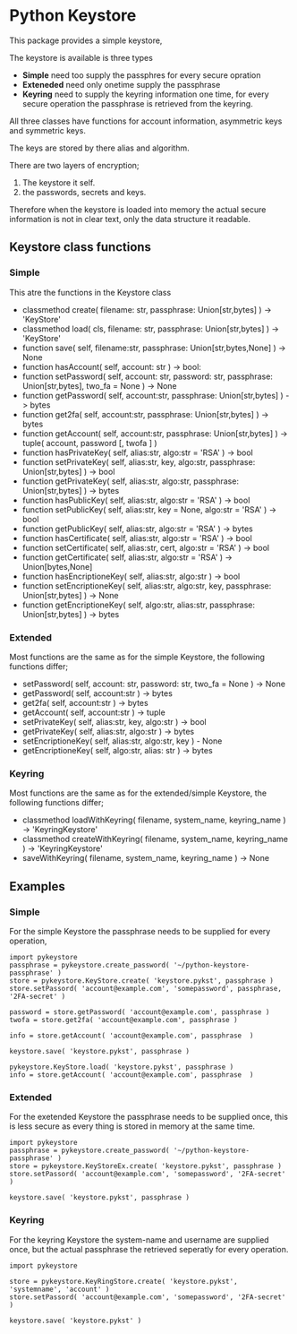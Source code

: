 # Python Keystore
This package provides a simple keystore, 

The keystore is available is three types 
* **Simple** need too supply the passphres for every secure opration
* **Exteneded** need only onetime supply the passphrase
* **Keyring** need to supply the keyring information one time, for every secure operation the passphrase is retrieved from the keyring.

All three classes have functions for account information, asymmetric keys and symmetric keys.

The keys are stored by there alias and algorithm.

There are two layers of encryption;
1.  The keystore it self.
2.  the passwords, secrets and keys.

Therefore when the keystore is loaded into memory the actual secure information is not in clear text, only the data structure it readable.

## Keystore class functions

### Simple
This atre the functions in the Keystore class

* classmethod create( filename: str, passphrase: Union[str,bytes] ) -> 'KeyStore'
* classmethod load( cls, filename: str, passphrase: Union[str,bytes] ) -> 'KeyStore'
* function save( self, filename:str, passphrase: Union[str,bytes,None] ) -> None
* function hasAccount( self, account: str ) -> bool:
* function setPassword( self, account: str, password: str, passphrase: Union[str,bytes], two_fa = None ) -> None
* function getPassword( self, account:str, passphrase: Union[str,bytes] ) -> bytes
* function get2fa( self, account:str, passphrase: Union[str,bytes] ) -> bytes
* function getAccount( self, account:str, passphrase: Union[str,bytes] ) -> tuple( account, password [, twofa ] )
* function hasPrivateKey( self, alias:str, algo:str = 'RSA' ) -> bool
* function setPrivateKey( self, alias:str, key, algo:str, passphrase: Union[str,bytes] ) -> bool
* function getPrivateKey( self, alias:str, algo:str, passphrase: Union[str,bytes] ) -> bytes
* function hasPublicKey( self, alias:str, algo:str = 'RSA' ) -> bool
* function setPublicKey( self, alias:str, key = None, algo:str = 'RSA' ) -> bool
* function getPublicKey( self, alias:str, algo:str = 'RSA' ) -> bytes
* function hasCertificate( self, alias:str, algo:str = 'RSA' ) -> bool
* function setCertificate( self, alias:str, cert, algo:str = 'RSA' ) -> bool
* function getCertificate( self, alias:str, algo:str = 'RSA' ) -> Union[bytes,None]
* function hasEncriptioneKey( self, alias:str, algo:str ) -> bool
* function setEncriptioneKey( self, alias:str, algo:str, key, passphrase: Union[str,bytes] ) -> None
* function getEncriptioneKey( self, algo:str, alias:str, passphrase: Union[str,bytes] ) -> bytes

### Extended
Most functions are the same as for the simple Keystore, the following functions differ;

* setPassword( self, account: str, password: str, two_fa = None ) -> None
* getPassword( self, account:str ) -> bytes
* get2fa( self, account:str ) -> bytes
* getAccount( self, account:str ) -> tuple
* setPrivateKey( self, alias:str, key, algo:str ) -> bool
* getPrivateKey( self, alias:str, algo:str ) -> bytes 
* setEncriptioneKey( self, alias:str, algo:str, key ) - None
* getEncriptioneKey( self, algo:str, alias: str ) -> bytes

### Keyring
Most functions are the same as for the extended/simple Keystore, the following functions differ;

* classmethod loadWithKeyring( filename, system_name, keyring_name ) -> 'KeyringKeystore'
* classmethod createWithKeyring( filename, system_name, keyring_name ) -> 'KeyringKeystore'
* saveWithKeyring( filename, system_name, keyring_name ) -> None


## Examples
### Simple
For the simple Keystore the passphrase needs to be supplied for every operation,  

    import pykeystore
    passphrase = pykeystore.create_password( '~/python-keystore-passphrase' )
    store = pykeystore.KeyStore.create( 'keystore.pykst', passphrase )
    store.setPassord( 'account@example.com', 'somepassword', passphrase, '2FA-secret' )

    password = store.getPassword( 'account@example.com', passphrase )
    twofa = store.get2fa( 'account@example.com', passphrase )

    info = store.getAccount( 'account@example.com', passphrase  )

    keystore.save( 'keystore.pykst', passphrase )

    pykeystore.KeyStore.load( 'keystore.pykst', passphrase )
    info = store.getAccount( 'account@example.com', passphrase  )


### Extended
For the exetended Keystore the passphrase needs to be supplied once, this is less secure as every thing is stored in memory at the same time.

    import pykeystore
    passphrase = pykeystore.create_password( '~/python-keystore-passphrase' )
    store = pykeystore.KeyStoreEx.create( 'keystore.pykst', passphrase )
    store.setPassord( 'account@example.com', 'somepassword', '2FA-secret' )
    
    keystore.save( 'keystore.pykst', passphrase )


### Keyring
For the keyring Keystore the system-name and username are supplied once, but the actual passphrase the retrieved seperatly for every operation.   

    import pykeystore
    
    store = pykeystore.KeyRingStore.create( 'keystore.pykst', 'systemname', 'account' )
    store.setPassord( 'account@example.com', 'somepassword', '2FA-secret' )
    
    keystore.save( 'keystore.pykst' )



